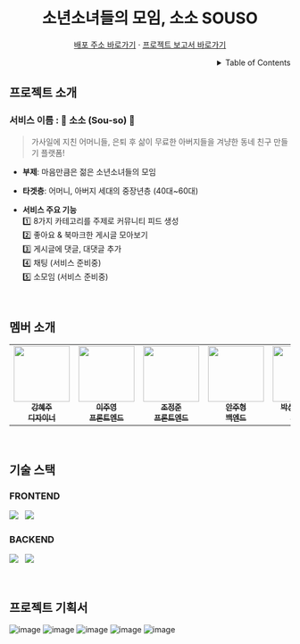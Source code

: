 <!-- PROJECT LOGO -->
<div align="center">
  <h1>소년소녀들의 모임, 소소 SOUSO</h1>
  <p>
    <a href="souso.netlify.app/">배포 주소 바로가기</a>
    ·
    <a href="https://www.notion.so/prose-club/13-75035d7b26f648719b09d062f94474c3">프로젝트 보고서 바로가기</a>
  </p>

</div>

<!-- TABLE OF CONTENTS -->
<details align="right">
  <summary>Table of Contents</summary>
    <div><a href="#프로젝트-소개">프로젝트 소개</a></div>
    <div><a href="#멤버-소개">멤버 소개</a></div>
    <div><a href="#기술-스택">기술 스택</a></div>
    <div><a href="#프로젝트-기획서">프로젝트 기획서</a></div>
</details>

## 프로젝트 소개

### 서비스 이름 : 🧡 소소 (Sou-so) 🧡

> 가사일에 지친 어머니들, 은퇴 후 삶이 무료한 아버지들을 겨냥한 동네 친구 만들기 플랫폼!

- **부제**: 마음만큼은 젊은 소년소녀들의 모임

- **타겟층**: 어머니, 아버지 세대의 중장년층 (40대~60대)

- **서비스 주요 기능**<br/>
  1️⃣ 8가지 카테고리를 주제로 커뮤니티 피드 생성<br/>
  2️⃣ 좋아요 & 북마크한 게시글 모아보기<br/>
  3️⃣ 게시글에 댓글, 대댓글 추가<br/>
  4️⃣ 채팅 (서비스 준비중)<br/>
  5️⃣ 소모임 (서비스 준비중)

<br/>

## 멤버 소개

<table>
  <tr>
    <td align="center">
      <a href="#">
        <img src="https://user-images.githubusercontent.com/68415905/197453772-833ebfd8-2af3-40b1-a358-1bd7a33486b1.png" width="100px;" heightalt="" /><br />
        <sub>
          <b>강혜주</b><br />
          <b>디자이너</b>
        </sub>
      </a>
    </td>
    <td align="center">
      <a href="https://github.com/devjoylee">
        <img src="https://avatars.githubusercontent.com/devjoylee" width="100px;" alt="" /><br />
        <sub>
          <b>이주영</b><br />
          <b>프론트엔드</b>
        </sub>
      </a>
    </td>
    <td align="center">
      <a href="https://github.com/Jeong-jj">
        <img src="https://avatars.githubusercontent.com/Jeong-jj" width="100px;" alt="" /><br />
        <sub>
          <b>조정준</b><br />
          <b>프론트엔드</b>
        </sub>
      </a>
    </td>
    <td align="center">
      <a href="https://github.com/dkswnkk">
        <img src="https://avatars.githubusercontent.com/dkswnkk" width="100px;" alt="" /><br />
        <sub>
          <b>안주형</b><br />
          <b>백엔드</b>
        </sub>
      </a>
    </td>
    <td align="center">
      <a href="https://github.com/skmn3">
        <img src="https://avatars.githubusercontent.com/skmn3" width="100px;" alt="" /><br />
        <sub>
          <b>박상진(팀장)</b><br />
          <b>백엔드</b>
        </sub>
      </a>
    </td>
  </tr>
</table>

<br/>

## 기술 스택

### FRONTEND

<img src="https://img.shields.io/badge/javascript-F7DF1E?style=for-the-badge&logo=javascript&logoColor=black">&nbsp;&nbsp;
<img src="https://img.shields.io/badge/react-61DAFB?style=for-the-badge&logo=react&logoColor=black">&nbsp;&nbsp;

### BACKEND

<img src="https://img.shields.io/badge/JAVA-007396?style=for-the-badge&logo=JAVA&logoColor=black">&nbsp;&nbsp;
<img src="https://img.shields.io/badge/Spring-6DB33F?style=for-the-badge&logo=Spring&logoColor=black">&nbsp;&nbsp;

<br/>

## 프로젝트 기획서
![image](https://user-images.githubusercontent.com/74492426/205088859-4a821700-7037-49c1-ae97-0c99980ddc2f.png)
![image](https://user-images.githubusercontent.com/74492426/205088933-b3c056ca-f0cd-47b0-9efc-3477c0505378.png)
![image](https://user-images.githubusercontent.com/74492426/205089006-2a6a895b-e308-4099-bd16-7e5a5e7cd7c5.png)
![image](https://user-images.githubusercontent.com/74492426/205089042-918ad90b-ea00-4b1c-aee2-05ad59834b01.png)
![image](https://user-images.githubusercontent.com/74492426/205089070-b584c571-1308-43df-ad61-2d34dc1787c2.png)


